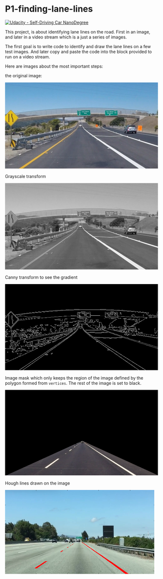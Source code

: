# P1-finding-lane-lines

[![Udacity - Self-Driving Car NanoDegree](https://s3.amazonaws.com/udacity-sdc/github/shield-carnd.svg)](http://www.udacity.com/drive)

This project, is about identifying lane lines on the road. First in an image, and later in a video stream which is a just a series of images. 

The first goal is to write code to identify and draw the lane lines on a few test images. And later copy and paste the code into the block provided to run on a video stream.

Here are images about the most important steps:

the original image:

![](https://github.com/christianreiser/P1-finding-lane-lines/blob/master/P1/output_images/original.jpg)

Grayscale transform

![](https://github.com/christianreiser/P1-finding-lane-lines/blob/master/P1/output_images/gray.jpg)

Canny transform to see the gradient

![](https://github.com/christianreiser/P1-finding-lane-lines/blob/master/P1/output_images/gradient.jpg)

Image mask which only keeps the region of the image defined by the polygon
formed from `vertices`. The rest of the image is set to black.

![](https://github.com/christianreiser/P1-finding-lane-lines/blob/master/P1/output_images/mask.png)

Hough lines drawn on the image

![](https://github.com/christianreiser/P1-finding-lane-lines/blob/master/P1/output_images/combined.png)
